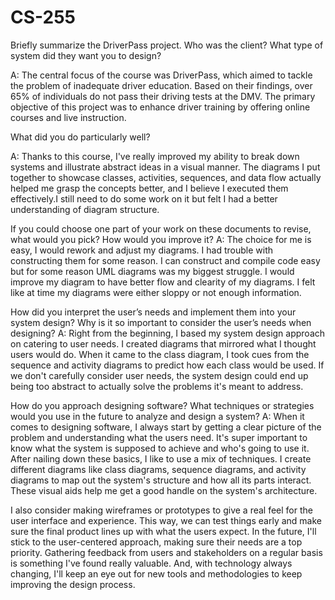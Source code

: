 # CS-255
Briefly summarize the DriverPass project. Who was the client? What type of system did they want you to design?

A: The central focus of the course was DriverPass, which aimed to tackle the problem of inadequate driver education. Based on their findings, over 65% of individuals do not pass their driving tests at the DMV. The primary objective of this project was to enhance driver training by offering online courses and live instruction.

What did you do particularly well?

A: Thanks to this course, I've really improved my ability to break down systems and illustrate abstract ideas in a visual manner. The diagrams I put together to showcase classes, activities, sequences, and data flow actually helped me grasp the concepts better, and I believe I executed them effectively.I still need to do some work on it but felt I had a better understanding of diagram structure. 

If you could choose one part of your work on these documents to revise, what would you pick? How would you improve it?
A: The choice for me is easy, I would rework and adjust my diagrams. I had trouble with constructing them for some reason. I can construct and compile code easy but for some reason UML diagrams was my biggest struggle. I would improve my diagram to have better flow and clearity of my diagrams. I felt like at time my diagrams were either sloppy or not enough information. 

How did you interpret the user’s needs and implement them into your system design? Why is it so important to consider the user’s needs when designing?
A: Right from the beginning, I based my system design approach on catering to user needs. I created diagrams that mirrored what I thought users would do. When it came to the class diagram, I took cues from the sequence and activity diagrams to predict how each class would be used. If we don't carefully consider user needs, the system design could end up being too abstract to actually solve the problems it's meant to address.

How do you approach designing software? What techniques or strategies would you use in the future to analyze and design a system?
A: When it comes to designing software, I always start by getting a clear picture of the problem and understanding what the users need. It's super important to know what the system is supposed to achieve and who's going to use it. After nailing down these basics, I like to use a mix of techniques. I create different diagrams like class diagrams, sequence diagrams, and activity diagrams to map out the system's structure and how all its parts interact. These visual aids help me get a good handle on the system's architecture.

I also consider making wireframes or prototypes to give a real feel for the user interface and experience. This way, we can test things early and make sure the final product lines up with what the users expect. In the future, I'll stick to the user-centered approach, making sure their needs are a top priority. Gathering feedback from users and stakeholders on a regular basis is something I've found really valuable. And, with technology always changing, I'll keep an eye out for new tools and methodologies to keep improving the design process.
